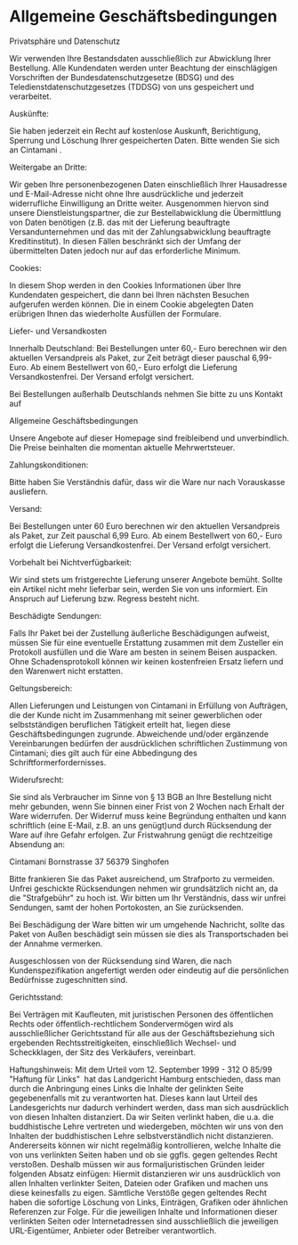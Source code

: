 # Allgemeine Geschäftsbedingungen

Privatsphäre und Datenschutz
  
Wir verwenden Ihre Bestandsdaten ausschließlich zur Abwicklung Ihrer Bestellung. Alle Kundendaten werden unter Beachtung der einschlägigen Vorschriften der Bundesdatenschutzgesetze (BDSG) und des Teledienstdatenschutzgesetzes (TDDSG) von uns gespeichert und verarbeitet.

Auskünfte:

Sie haben jederzeit ein Recht auf kostenlose Auskunft, Berichtigung, Sperrung und Löschung Ihrer gespeicherten Daten. Bitte wenden Sie sich an Cintamani .

Weitergabe an Dritte:

Wir geben Ihre personenbezogenen Daten einschließlich Ihrer Hausadresse und E-Mail-Adresse nicht ohne Ihre ausdrückliche und jederzeit widerrufliche Einwilligung an Dritte weiter. Ausgenommen hiervon sind unsere Dienstleistungspartner, die zur Bestellabwicklung die Übermittlung von Daten benötigen (z.B. das mit der Lieferung beauftragte Versandunternehmen und das mit der Zahlungsabwicklung beauftragte Kreditinstitut). In diesen Fällen beschränkt sich der Umfang der übermittelten Daten jedoch nur auf das erforderliche Minimum.

Cookies:

In diesem Shop werden in den Cookies Informationen über Ihre Kundendaten gespeichert, die dann bei Ihren nächsten Besuchen aufgerufen werden können. Die in einem Cookie abgelegten Daten erübrigen Ihnen das wiederholte Ausfüllen der Formulare.

 

Liefer- und Versandkosten

 
 
Innerhalb Deutschland:
Bei Bestellungen unter 60,- Euro berechnen wir den aktuellen Versandpreis als Paket, zur Zeit beträgt dieser pauschal 6,99- Euro.
Ab einem Bestellwert von 60,- Euro erfolgt die Lieferung Versandkostenfrei. 
Der Versand erfolgt versichert.

Bei Bestellungen außerhalb Deutschlands nehmen Sie bitte zu uns Kontakt auf

 
Allgemeine Geschäftsbedingungen

 
 


Unsere Angebote auf dieser Homepage sind freibleibend und unverbindlich. Die Preise beinhalten die momentan aktuelle Mehrwertsteuer.

Zahlungskonditionen:

Bitte haben Sie Verständnis dafür, dass wir die Ware nur nach Vorauskasse ausliefern.

Versand:

Bei Bestellungen unter 60 Euro berechnen wir den aktuellen Versandpreis als Paket, zur Zeit pauschal 6,99 Euro.
Ab einem Bestellwert von 60,- Euro erfolgt die Lieferung Versandkostenfrei. 
Der Versand erfolgt versichert.

Vorbehalt bei Nichtverfügbarkeit:

Wir sind stets um fristgerechte Lieferung unserer Angebote bemüht.
Sollte ein Artikel nicht mehr lieferbar sein, werden Sie von uns informiert. Ein Anspruch auf Lieferung bzw.
Regress besteht nicht.

Beschädigte Sendungen:

Falls Ihr Paket bei der Zustellung äußerliche Beschädigungen aufweist, müssen Sie für eine eventuelle Erstattung zusammen mit dem Zusteller ein Protokoll ausfüllen und die Ware am besten in seinem Beisen auspacken. Ohne Schadensprotokoll können wir keinen kostenfreien Ersatz liefern und den Warenwert nicht erstatten.

Geltungsbereich:

Allen Lieferungen und Leistungen von Cintamani in Erfüllung von Aufträgen, die der Kunde nicht im Zusammenhang mit seiner gewerblichen oder selbstständigen beruflichen Tätigkeit erteilt hat, liegen diese Geschäftsbedingungen zugrunde. Abweichende und/oder ergänzende Vereinbarungen bedürfen der ausdrücklichen schriftlichen Zustimmung von Cintamani; dies gilt auch für eine Abbedingung des Schriftformerfordernisses.

Widerufsrecht:

Sie sind als Verbraucher im Sinne von § 13 BGB an Ihre Bestellung nicht mehr gebunden, wenn Sie binnen einer Frist von 2 Wochen nach Erhalt der Ware widerrufen. Der Widerruf muss keine Begründung enthalten und kann schriftlich (eine E-Mail, z.B. an uns genügt)und durch Rücksendung der Ware auf ihre Gefahr erfolgen. Zur Fristwahrung genügt die rechtzeitige Absendung an:

Cintamani
Bornstrasse 37 
56379 Singhofen

Bitte frankieren Sie das Paket ausreichend, um Strafporto zu vermeiden.
Unfrei geschickte Rücksendungen nehmen wir grundsätzlich nicht an, da die "Strafgebühr" zu hoch ist.
Wir bitten um Ihr Verständnis, dass wir unfrei Sendungen, samt der hohen Portokosten, an Sie zurücksenden.


Bei Beschädigung der Ware bitten wir um umgehende Nachricht, sollte das Paket von Außen beschädigt sein müssen sie dies als Transportschaden bei der Annahme vermerken.

Ausgeschlossen von der Rücksendung sind Waren, die nach Kundenspezifikation angefertigt werden oder eindeutig auf die persönlichen Bedürfnisse zugeschnitten sind.

Gerichtsstand:

Bei Verträgen mit Kaufleuten, mit juristischen Personen des öffentlichen Rechts oder öffentlich-rechtlichem Sondervermögen wird als ausschließlicher Gerichtsstand für alle aus der Geschäftsbeziehung sich ergebenden Rechtsstreitigkeiten, einschließlich Wechsel- und Scheckklagen, der Sitz des Verkäufers, vereinbart. 

Haftungshinweis:
Mit dem Urteil vom 12. September 1999 - 312 O 85/99 "Haftung für Links" ­ hat das Landgericht Hamburg entschieden, dass man durch die Anbringung eines Links die Inhalte der gelinkten Seite gegebenenfalls mit zu verantworten hat. Dieses kann laut Urteil des Landesgerichts nur dadurch verhindert werden, dass man sich ausdrücklich von diesen Inhalten distanziert. Da wir Seiten verlinkt haben, die u.a. die buddhistische Lehre vertreten und wiedergeben, möchten wir uns von den Inhalten der buddhistischen Lehre selbstverständlich nicht distanzieren. Andererseits können wir nicht regelmäßig kontrollieren, welche Inhalte die von uns verlinkten Seiten haben und ob sie ggfls. gegen geltendes Recht verstoßen. Deshalb müssen wir aus formaljuristischen Gründen leider folgenden Absatz einfügen:
Hiermit distanzieren wir uns ausdrücklich von allen Inhalten verlinkter Seiten, Dateien oder Grafiken und machen uns diese keinesfalls zu eigen. Sämtliche Verstöße gegen geltendes Recht haben die sofortige Löschung von Links, Einträgen, Grafiken oder ähnlichen Referenzen zur Folge. Für die jeweiligen Inhalte und Informationen dieser verlinkten Seiten oder Internetadressen sind ausschließlich die jeweiligen URL-Eigentümer, Anbieter oder Betreiber verantwortlich.